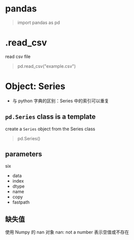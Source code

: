 # pandas
> import pandas as pd

# .read_csv 
read csv file
> pd.read_csv("example.csv")

# Object: Series
- 与 python 字典的区别：Series 中的索引可以重复
## `pd.Series` class is a template
create a `Series` object from the Series class
> pd.Series()

## parameters
six
- data
- index
- dtype
- name
- copy
- fastpath

## 缺失值
使用 Numpy 的 nan 对象
nan: not a number
表示空值或不存在
